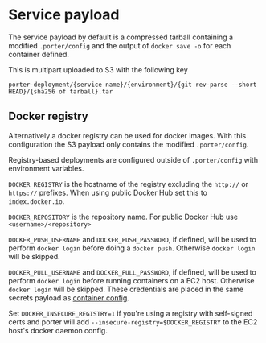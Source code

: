 Service payload
===============

The service payload by default is a compressed tarball containing a modified
`.porter/config` and the output of `docker save -o` for each container defined.

This is multipart uploaded to S3 with the following key

```
porter-deployment/{service name}/{environment}/{git rev-parse --short HEAD}/{sha256 of tarball}.tar
```

Docker registry
---------------

Alternatively a docker registry can be used for docker images. With this
configuration the S3 payload only contains the modified `.porter/config`.

Registry-based deployments are configured outside of `.porter/config` with
environment variables.

`DOCKER_REGISTRY` is the hostname of the registry excluding the `http://` or
`https://` prefixes. When using public Docker Hub set this to `index.docker.io`.

`DOCKER_REPOSITORY` is the repository name.
For public Docker Hub use `<username>/<repository>`

`DOCKER_PUSH_USERNAME` and `DOCKER_PUSH_PASSWORD`, if defined, will be used to
perform `docker login` before doing a `docker push`. Otherwise `docker login`
will be skipped.

`DOCKER_PULL_USERNAME` and `DOCKER_PULL_PASSWORD`, if defined, will be used to
perform `docker login` before running containers on a EC2 host. Otherwise
`docker login` will be skipped. These credentials are placed in the same secrets
payload as [container config](container-config.md).

Set `DOCKER_INSECURE_REGISTRY=1` if you're using a registry with self-signed
certs and porter will add `--insecure-registry=$DOCKER_REGISTRY` to the EC2
host's docker daemon config.
